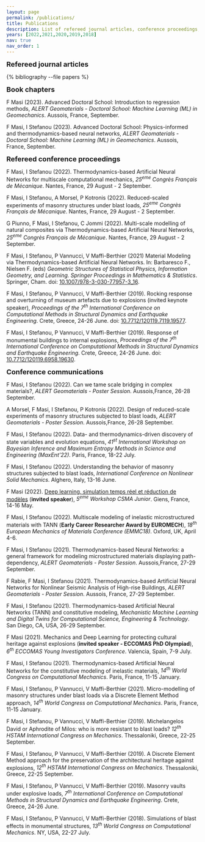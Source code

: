 ```yaml
---
layout: page
permalink: /publications/
title: Publications
description: List of refereed journal articles, conference proceedings, preprints, and communications.
years: [2022,2021,2020,2019,2018]
nav: true
nav_order: 1
---
```

<!-- _pages/publications.md -->

<div><font size="+1"><b>Refereed journal articles</b></font></div>
<div class="publications">

{% bibliography --file papers %}

</div>

<p><font size="+1"><b>Book chapters</b></font></p>

  <p>F Masi (2023). Advanced Doctoral School: Introduction to regression methods, <i>ALERT Geomaterials - Doctoral School: Machine Learning (ML) in Geomechanics</i>. Aussois, France, September. <a href="{{ assets/pdf/ALERT_DS_Regression.pdf | prepend: 'assets/pdf/ALERT_DS_Regression.pdf' | relative_url}}" target="_blank" rel="noopener noreferrer" class="float-right"><i class="fas fa-file-pdf"></i></a></p>

  <p>F Masi, I Stefanou (2023). Advanced Doctoral School: Physics-informed and thermodynamics-based neural networks, <i>ALERT Geomaterials - Doctoral School: Machine Learning (ML) in Geomechanics</i>. Aussois, France, September. <a href="{{ assets/pdf/ALERT_DS_PINN_TANN.pdf | prepend: 'assets/pdf/ALERT_DS_PINN_TANN.pdf' | relative_url}}" target="_blank" rel="noopener noreferrer" class="float-right"><i class="fas fa-file-pdf"></i></a></p>




<p><font size="+1"><b>Refereed conference proceedings</b></font></p>

  <p>F Masi, I Stefanou (2022). Thermodynamics-based Artificial Neural Networks for multiscale computational mechanics, <i>25<sup>eme</sup> Congrès Français de Mécanique</i>. Nantes, France, 29 August - 2 September. <a href="{{ fullpaper-masi-filippo-2022-06-25032204 | prepend: 'assets/pdf/fullpaper-masi-filippo-2022-06-25032204.pdf' | relative_url}}" target="_blank" rel="noopener noreferrer" class="float-right"><i class="fas fa-file-pdf"></i></a></p>
  <p>F Masi, I Stefanou, A Morsel, P Kotronis (2022). Reduced-scaled experiments of masonry structures under blast loads, <i>25<sup>eme</sup> Congrès Français de Mécanique</i>. Nantes, France, 29 August - 2 September. <a href="{{ fullpaper-masi-filippo-2022-05-02045730 | prepend: 'assets/pdf/fullpaper-masi-filippo-2022-05-02045730.pdf' | relative_url}}" target="_blank" rel="noopener noreferrer" class="float-right"><i class="fas fa-file-pdf"></i></a></p>
  <p> G Piunno, F Masi, I Stefanou, C Jommi (2022). Multi-scale modelling of natural composites via Thermodynamics-based Artificial Neural Networks, <i>25<sup>eme</sup> Congrès Français de Mécanique</i>. Nantes, France, 29 August - 2 September.</p>
  <p> F Masi, I Stefanou, P Vannucci, V Maffi-Berthier (2021) Material Modeling via Thermodynamics-based Artificial Neural Networks. In: Barbaresco F., Nielsen F. (eds) <i>Geometric Structures of Statistical Physics, Information Geometry, and Learning. Springer Proceedings in Mathematics &amp; Statistics</i>. Springer, Cham. doi: <a href="https://doi.org/10.1007/978-3-030-77957-3_16">10.1007/978-3-030-77957-3_16</a>.</p>
  <p> F Masi, I Stefanou, P Vannucci, V Maffi-Berthier (2019). Rocking response and overturning of museum artefacts due to explosions (invited keynote speaker), <i>Proceedings of the 7<sup>th</sup> International Conference on Computational Methods in Structural Dynamics and Earthquake Engineering</i>. Crete, Greece, 24-26 June. doi: <a href="https://www.eccomasproceedia.org/conferences/thematic-conferences/compdyn-2019/7119">10.7712/120119.7119.19577</a>.</p>
  <p> F Masi, I Stefanou, P Vannucci, V Maffi-Berthier (2019). Response of monumental buildings to internal explosions, <i>Proceedings of the 7<sup>th</sup> International Conference on Computational Methods in Structural Dynamics and Earthquake Engineering</i>. Crete, Greece, 24-26 June. doi: <a href="https://doi.org/10.7712/120119.6958.19630">10.7712/120119.6958.19630</a>.</p>


<p><font size="+1"><b>Conference communications</b></font></p>



<p>F Masi, I Stefanou (2022). Can we tame scale bridging in complex materials?, <i>ALERT Geomaterials - Poster Session</i>. Aussois,France, 26-28 September.</p>
<p>A Morsel, F Masi, I Stefanou, P Kotronis (2022). Design of reduced-scale experiments of masonry structures subjected to blast loads, <i>ALERT Geomaterials - Poster Session</i>. Aussois,France, 26-28 September.</p>
<p>F Masi, I Stefanou (2022). Data- and thermodynamics-driven discovery of state variables and evolution equations, <i>41<sup>st</sup> International Workshop on Bayesian Inference and Maximum Entropy Methods in Science and Engineering (MaxEnt’22)</i>. Paris, France, 18-22 July.</p>
<p>F Masi, I Stefanou (2022). Understanding the behavior of masonry structures subjected to blast loads, <i>International Conference on Nonlinear Solid Mechanics</i>. Alghero, Italy, 13-16 June.</p>
<p>F Masi (2022). <a href="https://github.com/filippo-masi/CSMA-Workshop-in-Deep-Learning">Deep learning, simulation temps réel et réduction de modèles</a> (<b>invited speaker</b>), <i>5<sup>eme</sup> Workshop CSMA Junior</i>. Giens, France, 14-16 May.</p>
<p>F Masi, I Stefanou (2022). Multiscale modeling of inelastic microstructured materials with TANN (<b>Early Career Researcher Award by EUROMECH</b>), <i>18<sup>th</sup> European Mechanics of Materials Conference (EMMC18)</i>. Oxford, UK, April 4-6.</p>
<p>F Masi, I Stefanou (2021). Thermodynamics-based Neural Networks: a general framework for modeling microstructured materials displaying path-dependency, <i>ALERT Geomaterials - Poster Session</i>. Aussois,France, 27-29 September.</p>
<p>F Rabie, F Masi, I Stefanou (2021). Thermodynamics-based Artificial Neural Networks for Nonlinear Seismic Analysis of High-rise Buildings, <i>ALERT Geomaterials - Poster Session</i>. Aussois, France, 27-29 September.</p>
<p>F Masi, I Stefanou (2021). Thermodynamics-based Artificial Neural Networks (TANN) and constitutive modeling, <i>Mechanistic Machine Learning and Digital Twins for Computational Science, Engineering & Technology</i>. San Diego, CA, USA, 26-29 September.</p>
<p>F Masi (2021). Mechanics and Deep Learning for protecting cultural heritage against explosions (<b>invited speaker - ECCOMAS PhD Olympiad</b>), <i>6<sup>th</sup> ECCOMAS Young Investigators Conference</i>. Valencia, Spain, 7-9 July.</p>
<p>F Masi, I Stefanou (2021). Thermodynamics-based Artificial Neural Networks for the constitutive modeling of inelastic materials, <i>14<sup>th</sup> World Congress on Computational Mechanics</i>. Paris, France, 11-15 January.</p>
<p>F Masi, I Stefanou, P Vannucci, V Maffi-Berthier (2021). Micro-modelling of masonry structures under blast loads via a Discrete Element Method approach, <i>14<sup>th</sup> World Congress on Computational Mechanics</i>. Paris, France, 11-15 January.</p>
<p>F Masi, I Stefanou, P Vannucci, V Maffi-Berthier (2019). Michelangelos David or Aphrodite of Milos: who is more resistant to blast loads? <i>12<sup>th</sup> HSTAM International Congress on Mechanics</i>. Thessaloniki, Greece, 22-25 September. </p>
<p>F Masi, I Stefanou, P Vannucci, V Maffi-Berthier (2019). A Discrete Element Method approach for the preservation of the architectural heritage against explosions, <i>12<sup>th</sup> HSTAM International Congress on Mechanics</i>. Thessaloniki, Greece, 22-25 September.</p>
<p>F Masi, I Stefanou, P Vannucci, V Maffi-Berthier (2019). Masonry vaults under explosive loads, <i>7<sup>th</sup> International Conference on Computational Methods in Structural Dynamics and Earthquake Engineering</i>. Crete, Greece, 24-26 June.</p>
<p>F Masi, I Stefanou, P Vannucci, V Maffi-Berthier (2018). Simulations of blast effects in monumental structures, <i>13<sup>th</sup> World Congress on Computational Mechanics</i>. NY, USA, 22-27 July.</p>
